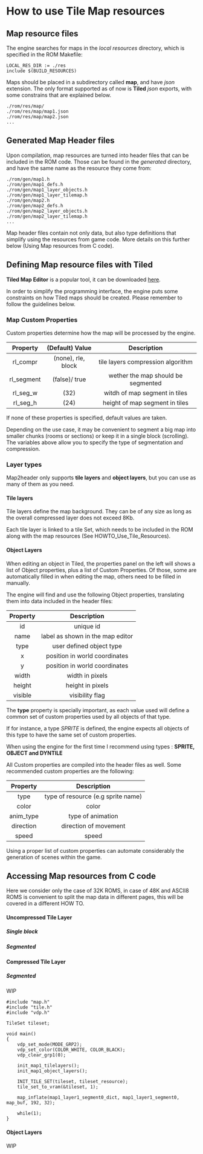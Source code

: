 # How to use Tile Map resources

## Map resource files

The engine searches for maps in the *local resources* directory, which is
specified in the ROM Makefile:

```
LOCAL_RES_DIR := ./res
include $(BUILD_RESOURCES)
```

Maps should be placed in a subdirectory called **map**, and have *json*
extension. The only format supported as of now is **Tiled** *json* exports, with
some constrains that are explained below.

```
./rom/res/map/
./rom/res/map/map1.json
./rom/res/map/map2.json
...
```

## Generated Map Header files

Upon compilation, map resources are turned into header files that can be
included in the ROM code. Those can be found in the *generated* directory,
and have the same name as the resource they come from:

```
./rom/gen/map1.h
./rom/gen/map1_defs.h
./rom/gen/map1_layer_objects.h
./rom/gen/map1_layer_tilemap.h
./rom/gen/map2.h
./rom/gen/map2_defs.h
./rom/gen/map2_layer_objects.h
./rom/gen/map2_layer_tilemap.h
...
```

Map header files contain not only data, but also type definitions that simplify using
the resources from game code. More details on this further below (Using Map resources from C code).

## Defining Map resource files with Tiled

**Tiled Map Editor** is a popular tool, it can be downloaded [here](https://www.mapeditor.org).

In order to simplify the programming interface, the engine puts some constraints
on how Tiled maps should be created. Please remember to follow the guidelines
below.

### Map Custom Properties

Custom properties determine how the map will be processed by the engine.

| Property   | (Default) Value     | Description  |
|:----------:|:-------------------:|:------------:|
| rl_compr   | (none), rle, block  | tile layers compression algorithm  |
| rl_segment | (false)/ true      |  wether the map should be segmented  |
| rl_seg_w   |     (32)           | witdh of map segment in tiles |
| rl_seg_h   |     (24)           | height of map segment in tiles |

If none of these properties is specified, default values are taken.

Depending on the use case, it may be convenient to segment a big map into smaller
chunks (rooms or sections) or keep it in a single block (scrolling). The variables
above allow you to specify the type of segmentation and compression.

### Layer types

Map2header only supports **tile layers** and **object layers**, but you can use
as many of them as you need.

#### Tile layers

Tile layers define the map background. They can be of any size as long as the overall
compressed layer does not exceed 8Kb.

Each tile layer is linked to a tile Set, which needs to be included in the ROM along
with the map resources (See HOWTO_Use_Tile_Resources).

#### Object Layers

When editing an object in Tiled, the properties panel on the left will shows a
list of Object properties, plus a list of Custom Properties. Of those, some are
automatically filled in when editing the map, others need to be filled in manually.

The engine will find and use the following Object properties, translating them
into data included in the header files:

| Property | Description  |
|:--------:|:------------:|
| id       |  unique id          |
| name     |  label as shown in the map editor           |
| type     |  user defined object type|
| x        |  position in world coordinates          |
| y        |  position in world coordinates      |
| width    |  width in pixels         |
| height   |  height in pixels       |
| visible  |     visibility flag      |

The **type** property is specially important, as each value used will define
a common set of custom properties used by all objects of that type.

If for instance, a type *SPRITE* is defined, the engine expects all objects of
this type to have the same set of custom properties.

When using the engine for the first time I recommend using types : **SPRITE, OBJECT and DYNTILE**

All Custom properties are compiled into the header files as well. Some recommended
custom properties are the following:

| Property | Description  |
|:--------:|:------------:|
| type     |  type of resource (e.g sprite name)        |
| color    |  color           |
| anim_type     |  type of animation |
| direction        |  direction of movement          |
| speed        |  speed      |

Using a proper list of custom properties can automate considerably the generation
of scenes within the game.


## Accessing Map resources from C code

Here we consider only the case of 32K ROMS, in case of 48K and ASCII8 ROMS is convenient
to split the map data in different pages, this will be covered in a different HOW TO.

#### Uncompressed Tile Layer

##### Single block

##### Segmented

#### Compressed Tile Layer


##### Segmented
WIP


```
#include "map.h"
#include "tile.h"
#include "vdp.h"

TileSet tileset;

void main()
{
    vdp_set_mode(MODE_GRP2);
    vdp_set_color(COLOR_WHITE, COLOR_BLACK);
    vdp_clear_grp1(0);

    init_map1_tilelayers();
    init_map1_object_layers();

    INIT_TILE_SET(tileset, tileset_resource);
    tile_set_to_vram(&tileset, 1);

    map_inflate(map1_layer1_segment0_dict, map1_layer1_segment0, map_buf, 192, 32);

    while(1);
}
```

#### Object Layers

WIP
